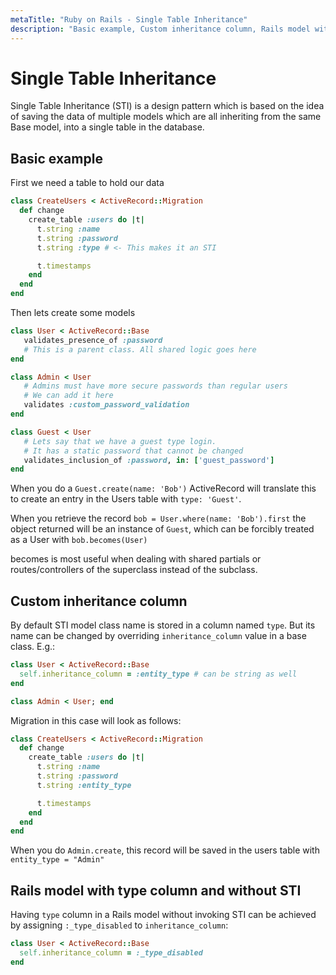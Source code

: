 ```yaml
---
metaTitle: "Ruby on Rails - Single Table Inheritance"
description: "Basic example, Custom inheritance column, Rails model with type column and without STI"
---
```


# Single Table Inheritance


Single Table Inheritance (STI) is a design pattern which is based on the idea of saving the data of multiple models which are all inheriting from the same Base model, into a single table in the database.



## Basic example


First we need a table to hold our data

```ruby
class CreateUsers < ActiveRecord::Migration
  def change
    create_table :users do |t|
      t.string :name
      t.string :password
      t.string :type # <- This makes it an STI

      t.timestamps
    end
  end
end

```

Then lets create some models

```ruby
class User < ActiveRecord::Base
   validates_presence_of :password
   # This is a parent class. All shared logic goes here
end

class Admin < User
   # Admins must have more secure passwords than regular users
   # We can add it here
   validates :custom_password_validation
end

class Guest < User
   # Lets say that we have a guest type login. 
   # It has a static password that cannot be changed
   validates_inclusion_of :password, in: ['guest_password']
end

```

When you do a `Guest.create(name: 'Bob')` ActiveRecord will translate this to create an entry in the Users table with `type: 'Guest'`.

When you retrieve the record `bob = User.where(name: 'Bob').first` the object returned will be an instance of `Guest`, which can be forcibly treated as a User with `bob.becomes(User)`

becomes is most useful when dealing with shared partials or routes/controllers of the superclass instead of the subclass.



## Custom inheritance column


By default STI model class name is stored in a column named `type`. But its name can be changed by overriding `inheritance_column` value in a base class. E.g.:

```ruby
class User < ActiveRecord::Base
  self.inheritance_column = :entity_type # can be string as well
end

class Admin < User; end

```

Migration in this case will look as follows:

```ruby
class CreateUsers < ActiveRecord::Migration
  def change
    create_table :users do |t|
      t.string :name
      t.string :password
      t.string :entity_type

      t.timestamps
    end
  end
end

```

When you do `Admin.create`, this record will be saved in the users table with `entity_type = "Admin"`



## Rails model with type column and without STI


Having `type` column in a Rails model without invoking STI can be achieved by assigning `:_type_disabled` to `inheritance_column`:

```ruby
class User < ActiveRecord::Base
  self.inheritance_column = :_type_disabled
end

```

